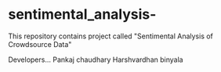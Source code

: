 # sentimental_analysis-


This repository contains project called "Sentimental Analysis of Crowdsource Data"


Developers...
Pankaj chaudhary
Harshvardhan binyala